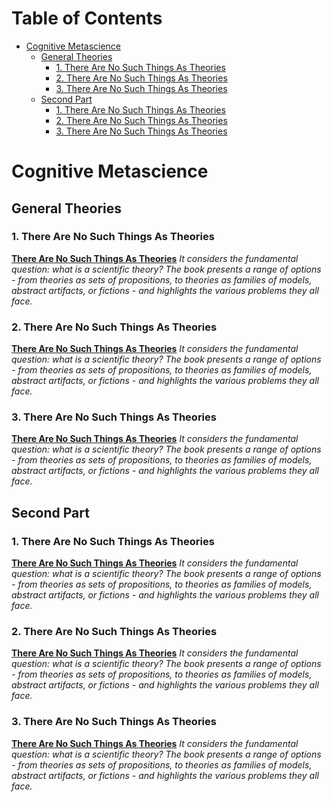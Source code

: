 # Table of Contents

- [Cognitive Metascience](#cognitive-metascience)
  - [General Theories](#general-theories)
    - [1. There Are No Such Things As Theories](#1-there-are-no-such-things-as-theories)
    - [2. There Are No Such Things As Theories](#2-there-are-no-such-things-as-theories)
    - [3. There Are No Such Things As Theories](#3-there-are-no-such-things-as-theories)
  - [Second Part](#second-part)
    - [1. There Are No Such Things As Theories](#1-there-are-no-such-things-as-theories)
    - [2. There Are No Such Things As Theories](#2-there-are-no-such-things-as-theories)
    - [3. There Are No Such Things As Theories](#3-there-are-no-such-things-as-theories)

# Cognitive Metascience

## General Theories

### 1. There Are No Such Things As Theories
[**There Are No Such Things As Theories**](https://global.oup.com/academic/product/there-are-no-such-things-as-theories-9780198848158?prevNumResPerPage=20&prevSortField=8&resultsPerPage=20&sortField=8&start=20&lang=en&cc=pl#)
*It considers the fundamental question: what is a scientific theory? The book presents a range of options - from theories as sets of propositions, to theories as families of models, abstract artifacts, or fictions - and highlights the various problems they all face.*

### 2. There Are No Such Things As Theories
[**There Are No Such Things As Theories**](https://global.oup.com/academic/product/there-are-no-such-things-as-theories-9780198848158?prevNumResPerPage=20&prevSortField=8&resultsPerPage=20&sortField=8&start=20&lang=en&cc=pl#)
*It considers the fundamental question: what is a scientific theory? The book presents a range of options - from theories as sets of propositions, to theories as families of models, abstract artifacts, or fictions - and highlights the various problems they all face.*

### 3. There Are No Such Things As Theories
[**There Are No Such Things As Theories**](https://global.oup.com/academic/product/there-are-no-such-things-as-theories-9780198848158?prevNumResPerPage=20&prevSortField=8&resultsPerPage=20&sortField=8&start=20&lang=en&cc=pl#)
*It considers the fundamental question: what is a scientific theory? The book presents a range of options - from theories as sets of propositions, to theories as families of models, abstract artifacts, or fictions - and highlights the various problems they all face.*

## Second Part

### 1. There Are No Such Things As Theories
[**There Are No Such Things As Theories**](https://global.oup.com/academic/product/there-are-no-such-things-as-theories-9780198848158?prevNumResPerPage=20&prevSortField=8&resultsPerPage=20&sortField=8&start=20&lang=en&cc=pl#)
*It considers the fundamental question: what is a scientific theory? The book presents a range of options - from theories as sets of propositions, to theories as families of models, abstract artifacts, or fictions - and highlights the various problems they all face.*

### 2. There Are No Such Things As Theories
[**There Are No Such Things As Theories**](https://global.oup.com/academic/product/there-are-no-such-things-as-theories-9780198848158?prevNumResPerPage=20&prevSortField=8&resultsPerPage=20&sortField=8&start=20&lang=en&cc=pl#)
*It considers the fundamental question: what is a scientific theory? The book presents a range of options - from theories as sets of propositions, to theories as families of models, abstract artifacts, or fictions - and highlights the various problems they all face.*

### 3. There Are No Such Things As Theories
[**There Are No Such Things As Theories**](https://global.oup.com/academic/product/there-are-no-such-things-as-theories-9780198848158?prevNumResPerPage=20&prevSortField=8&resultsPerPage=20&sortField=8&start=20&lang=en&cc=pl#)
*It considers the fundamental question: what is a scientific theory? The book presents a range of options - from theories as sets of propositions, to theories as families of models, abstract artifacts, or fictions - and highlights the various problems they all face.*
